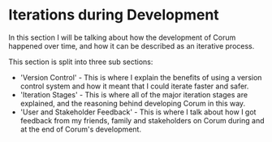 # Iterations during Development

In this section I will be talking about how the development of Corum happened
over time, and how it can be described as an iterative process.

This section is split into three sub sections:

* 'Version Control' - This is where I explain the benefits of using a version
  control system and how it meant that I could iterate faster and safer.
* 'Iteration Stages' - This is where all of the major iteration stages are
  explained, and the reasoning behind developing Corum in this way.
* 'User and Stakeholder Feedback' - This is where I talk about how I got
  feedback from my friends, family and stakeholders on Corum during and at the
  end of Corum's development.
